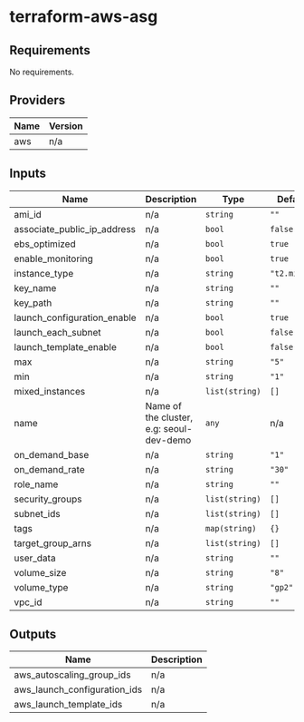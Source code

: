 # terraform-aws-asg

## Requirements

No requirements.

## Providers

| Name | Version |
|------|---------|
| aws | n/a |

## Inputs

| Name | Description | Type | Default | Required |
|------|-------------|------|---------|:--------:|
| ami\_id | n/a | `string` | `""` | no |
| associate\_public\_ip\_address | n/a | `bool` | `false` | no |
| ebs\_optimized | n/a | `bool` | `true` | no |
| enable\_monitoring | n/a | `bool` | `true` | no |
| instance\_type | n/a | `string` | `"t2.micro"` | no |
| key\_name | n/a | `string` | `""` | no |
| key\_path | n/a | `string` | `""` | no |
| launch\_configuration\_enable | n/a | `bool` | `true` | no |
| launch\_each\_subnet | n/a | `bool` | `false` | no |
| launch\_template\_enable | n/a | `bool` | `false` | no |
| max | n/a | `string` | `"5"` | no |
| min | n/a | `string` | `"1"` | no |
| mixed\_instances | n/a | `list(string)` | `[]` | no |
| name | Name of the cluster, e.g: seoul-dev-demo | `any` | n/a | yes |
| on\_demand\_base | n/a | `string` | `"1"` | no |
| on\_demand\_rate | n/a | `string` | `"30"` | no |
| role\_name | n/a | `string` | `""` | no |
| security\_groups | n/a | `list(string)` | `[]` | no |
| subnet\_ids | n/a | `list(string)` | `[]` | no |
| tags | n/a | `map(string)` | `{}` | no |
| target\_group\_arns | n/a | `list(string)` | `[]` | no |
| user\_data | n/a | `string` | `""` | no |
| volume\_size | n/a | `string` | `"8"` | no |
| volume\_type | n/a | `string` | `"gp2"` | no |
| vpc\_id | n/a | `string` | `""` | no |

## Outputs

| Name | Description |
|------|-------------|
| aws\_autoscaling\_group\_ids | n/a |
| aws\_launch\_configuration\_ids | n/a |
| aws\_launch\_template\_ids | n/a |
